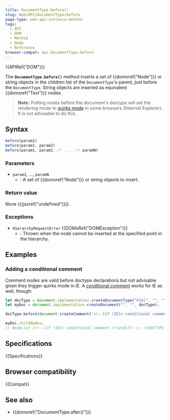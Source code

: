 ```yaml
---
title: DocumentType.before()
slug: Web/API/DocumentType/before
page-type: web-api-instance-method
tags:
  - API
  - DOM
  - Method
  - Node
  - Reference
browser-compat: api.DocumentType.before
---
```

{{APIRef("DOM")}}

The **`DocumentType.before()`** method inserts a set of
{{domxref("Node")}} or string objects in the children list of the
`DocumentType`'s parent, just before the `DocumentType`.
String objects are inserted as equivalent {{domxref("Text")}} nodes.

> **Note:** Putting nodes before the document's doctype will set the rendering mode to
> [quirks mode](/en-US/docs/Web/HTML/Quirks_Mode_and_Standards_Mode)
> in some browsers (Internet Explorer). It is not advisable to do this.

## Syntax

```js
before(param1)
before(param1, param2)
before(param1, param2, /* ... ,*/ paramN)
```

### Parameters

- `param1`, …, `paramN`
  - : A set of {{domxref("Node")}} or string objects to insert.

### Return value

None ({{jsxref("undefined")}}).

### Exceptions

- `HierarchyRequestError` {{DOMxRef("DOMException")}}
  - : Thrown when the node cannot be inserted at the specified point in the hierarchy.

## Examples

### Adding a conditional comment

Comment nodes are valid before doctype declarations but not advisable
given they trigger quirks mode in IE. A
[conditional comment](/en-US/docs/Learn/Tools_and_testing/Cross_browser_testing/HTML_and_CSS#ie_conditional_comments)
works for IE as well, though:

```js
let docType = document.implementation.createDocumentType("html", "", "");
let myDoc = document.implementation.createDocument("", "", docType);

docType.before(document.createComment('<!--[if !IE]> conditional comment <![endif]-->'));

myDoc.childNodes;
// NodeList [<!--[if !IE]> conditional comment <![endif]-->, <!DOCTYPE html>]
```

## Specifications

{{Specifications}}

## Browser compatibility

{{Compat}}

## See also

- {{domxref("DocumentType.after()")}}
